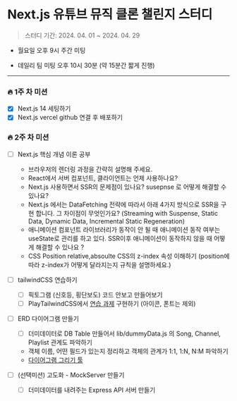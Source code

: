 # Next.js 유튜브 뮤직 클론 챌린지 스터디

> 스터디 기간: 2024. 04. 01 ~ 2024. 04. 29

- 월요일 오후 9시 주간 미팅

- 데일리 팀 미팅 오후 10시 30분 (약 15분간 짧게 진행)

---

### 🔥 1주 차 미션

- [x] Next.js 14 세팅하기
- [x] Next.js vercel github 연결 후 배포하기

### 🔥 2주 차 미션

- [ ] Next.js 핵심 개념 이론 공부

  - 브라우저의 렌더링 과정을 간략히 설명해 주세요.
  - React에서 서버 컴포넌트, 클라이언트는 언제 사용하나요?
  - Next.js 사용하면서 SSR의 문제점이 있나요? susepnse 로 어떻게 해결할 수 있나요?
  - Next.js 에서는 DataFetching 전략에 따라서 아래 4가지 방식으로 SSR을 구현 합니다. 그 차이점이 무엇인가요? (Streaming with Suspense, Static Data, Dynamic Data, Incremental Static Regeneration)
  - 애니메이션 컴포넌트 라이브러리가 동작이 안 될 때 애니메이션 동작 여부는 useState로 관리를 하고 있다. SSR이후 애니메이션이 동작하지 않을 때 어떻게 해결할 수 있나요 ?
  - CSS Position relative,absoulte CSS의 z-index 속성 이해하기 (position에 따라 z-index가 어떻게 달라지는지 규칙을 설명하세요.)

- [ ] tailwindCSS 연습하기

  - [ ] 픽토그램 (신호등, 횡단보도) 코드 안보고 만들어보기
  - [ ] PlayTailwindCSS에서 [연습 과제](https://dribbble.com/shots/23428988-Lenscraft-Photography-Website) 구현하기 (아이콘, 폰트는 제외)

- [ ] ERD 다이어그램 만들기

  - [ ] 더미데이터로 DB Table 만들어서 lib/dummyData.js 의 Song, Channel, Playlist 관계도 파악하기
  - 객체 이름, 어떤 필드가 있는지 정리하고 객체의 관계가 1:1, 1:N, N:M 파악하기
  - [다이어그램 그리기 툴](https://excalidraw.com/)

- [ ] (선택미션) 고도화 - MockServer 만들기
  - [ ] 더미데이터를 내려주는 Express API 서버 만들기
